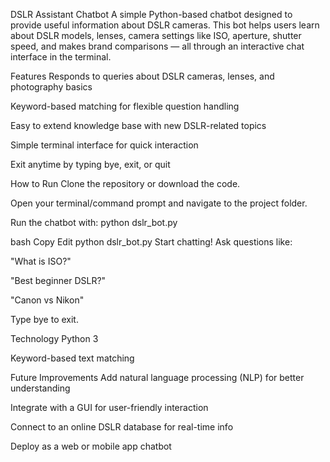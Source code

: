 DSLR Assistant Chatbot
A simple Python-based chatbot designed to provide useful information about DSLR cameras. This bot helps users learn about DSLR models, lenses, camera settings like ISO, aperture, shutter speed, and makes brand comparisons — all through an interactive chat interface in the terminal.

Features
Responds to queries about DSLR cameras, lenses, and photography basics

Keyword-based matching for flexible question handling

Easy to extend knowledge base with new DSLR-related topics

Simple terminal interface for quick interaction

Exit anytime by typing bye, exit, or quit

How to Run
Clone the repository or download the code.

Open your terminal/command prompt and navigate to the project folder.

Run the chatbot with:
python dslr_bot.py


bash
Copy
Edit
python dslr_bot.py
Start chatting! Ask questions like:

"What is ISO?"

"Best beginner DSLR?"

"Canon vs Nikon"

Type bye to exit.

Technology
Python 3

Keyword-based text matching

Future Improvements
Add natural language processing (NLP) for better understanding

Integrate with a GUI for user-friendly interaction

Connect to an online DSLR database for real-time info

Deploy as a web or mobile app chatbot
